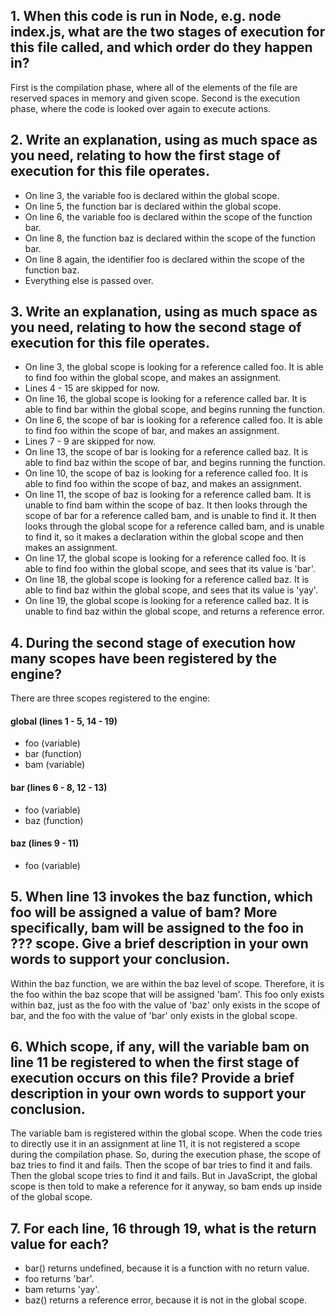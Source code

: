 ## 1. When this code is run in Node, e.g. node index.js, what are the two stages of execution for this file called, and which order do they happen in?

First is the compilation phase, where all of the elements of the file are reserved spaces in memory and given scope. Second is the execution phase, where the code is looked over again to execute actions.

## 2. Write an explanation, using as much space as you need, relating to how the first stage of execution for this file operates.

* On line 3, the variable foo is declared within the global scope.
* On line 5, the function bar is declared within the global scope.
* On line 6, the variable foo is declared within the scope of the function bar.
* On line 8, the function baz is declared within the scope of the function bar.
* On line 8 again, the identifier foo is declared within the scope of the function baz.
* Everything else is passed over.

## 3. Write an explanation, using as much space as you need, relating to how the second stage of execution for this file operates.

* On line 3, the global scope is looking for a reference called foo. It is able to find foo within the global scope, and makes an assignment.
* Lines 4 - 15 are skipped for now.
* On line 16, the global scope is looking for a reference called bar. It is able to find bar within the global scope, and begins running the function.
* On line 6, the scope of bar is looking for a reference called foo. It is able to find foo within the scope of bar, and makes an assignment.
* Lines 7 - 9 are skipped for now.
* On line 13, the scope of bar is looking for a reference called baz. It is able to find baz within the scope of bar, and begins running the function.
* On line 10, the scope of baz is looking for a reference called foo. It is able to find foo within the scope of baz, and makes an assignment.
* On line 11, the scope of baz is looking for a reference called bam. It is unable to find bam within the scope of baz. It then looks through the scope of bar for a reference called bam, and is unable to find it. It then looks through the global scope for a reference called bam, and is unable to find it, so it makes a declaration within the global scope and then makes an assignment.
* On line 17, the global scope is looking for a reference called foo. It is able to find foo within the global scope, and sees that its value is 'bar'.
* On line 18, the global scope is looking for a reference called baz. It is able to find baz within the global scope, and sees that its value is 'yay'.
* On line 19, the global scope is looking for a reference called baz. It is unable to find baz within the global scope, and returns a reference error.

## 4. During the second stage of execution how many scopes have been registered by the engine?
There are three scopes registered to the engine:

#### global (lines 1 - 5, 14 - 19)
* foo (variable)
* bar (function)
* bam (variable)

#### bar (lines 6 - 8, 12 - 13)
* foo (variable)
* baz (function)

#### baz (lines 9 - 11)
* foo (variable)

## 5. When line 13 invokes the baz function, which foo will be assigned a value of bam? More specifically, bam will be assigned to the foo in ??? scope. Give a brief description in your own words to support your conclusion.

Within the baz function, we are within the baz level of scope. Therefore, it is the foo within the baz scope that will be assigned 'bam'. This foo only exists within baz, just as the foo with the value of 'baz' only exists in the scope of bar, and the foo with the value of 'bar' only exists in the global scope.

## 6. Which scope, if any, will the variable bam on line 11 be registered to when the first stage of execution occurs on this file? Provide a brief description in your own words to support your conclusion.

The variable bam is registered within the global scope. When the code tries to directly use it in an assignment at line 11, it is not registered a scope during the compilation phase. So, during the execution phase, the scope of baz tries to find it and fails. Then the scope of bar tries to find it and fails. Then the global scope tries to find it and fails. But in JavaScript, the global scope is then told to make a reference for it anyway, so bam ends up inside of the global scope.

## 7. For each line, 16 through 19, what is the return value for each?

* bar() returns undefined, because it is a function with no return value.
* foo returns 'bar'.
* bam returns 'yay'.
* baz() returns a reference error, because it is not in the global scope.
